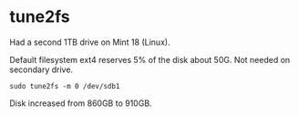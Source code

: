 # tune2fs

Had a second 1TB drive on Mint 18 (Linux).

Default filesystem ext4 reserves 5% of the disk about 50G.  Not needed on secondary drive.

`sudo tune2fs -m 0 /dev/sdb1`

Disk increased from 860GB to 910GB. 

